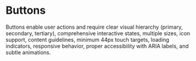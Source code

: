 # Buttons

Buttons enable user actions and require clear visual hierarchy (primary, secondary, tertiary), comprehensive interactive states, multiple sizes, icon support, content guidelines, minimum 44px touch targets, loading indicators, responsive behavior, proper accessibility with ARIA labels, and subtle animations.